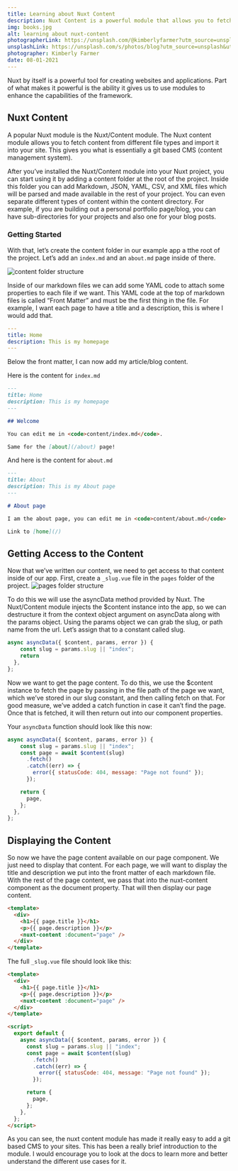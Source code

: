 ```yaml
---
title: Learning about Nuxt Content
description: Nuxt Content is a powerful module that allows you to fetch content from different file types and import it into your site. This gives you the ability to add a git based CMS (content management system) to your project.
img: books.jpg
alt: learning about nuxt-content
photographerLink: https://unsplash.com/@kimberlyfarmer?utm_source=unsplash&utm_medium=referral&utm_content=creditCopyText
unsplashLink: https://unsplash.com/s/photos/blog?utm_source=unsplash&utm_medium=referral&utm_content=creditCopyText
photographer: Kimberly Farmer
date: 08-01-2021
---
```


Nuxt by itself is a powerful tool for creating websites and applications. Part of what makes it powerful is the ability it gives us to use modules to enhance the capabilities of the framework.

## Nuxt Content

A popular Nuxt module is the Nuxt/Content module. The Nuxt content module allows you to fetch content from different file types and import it into your site. This gives you what is essentially a git based CMS (content management system).

After you’ve installed the Nuxt/Content module into your Nuxt project, you can start using it by adding a content folder at the root of the project. Inside this folder you can add Markdown, JSON, YAML, CSV, and XML files which will be parsed and made available in the rest of your project. You can even separate different types of content within the content directory. For example, if you are building out a personal portfolio page/blog, you can have sub-directories for your projects and also one for your blog posts.

### Getting Started

With that, let’s create the content folder in our example app a tthe root of the project. Let’s add an `index.md` and an `about.md` page inside of there.

![content folder structure](/nuxt-content-blog/content-folder.png)

Inside of our markdown files we can add some YAML code to attach some properties to each file if we want. This YAML code at the top of markdown files is called “Front Matter” and must be the first thing in the file. For example, I want each page to have a title and a description, this is where I would add that.

```yml
---
title: Home
description: This is my homepage
---
```

Below the front matter, I can now add my article/blog content.

Here is the content for `index.md`

```md
---
title: Home
description: This is my homepage
---

## Welcome

You can edit me in <code>content/index.md</code>.

Same for the [about](/about) page!
```

And here is the content for `about.md`

```md
---
title: About
description: This is my About page
---

# About page

I am the about page, you can edit me in <code>content/about.md</code>

Link to [home](/)
```

## Getting Access to the Content

Now that we’ve written our content, we need to get access to that content inside of our app. First, create a `_slug.vue` file in the `pages` folder of the project.
![pages folder structure](/nuxt-content-blog/slug-file.png)

To do this we will use the asyncData method provided by Nuxt. The Nuxt/Content module injects the $content instance into the app, so we can destructure it from the context object argument on asyncData along with the params object. Using the params object we can grab the slug, or path name from the url. Let’s assign that to a constant called slug.

```js
async asyncData({ $content, params, error }) {
    const slug = params.slug || "index";
    return
  },
};
```

Now we want to get the page content. To do this, we use the $content instance to fetch the page by passing in the file path of the page we want, which we’ve stored in our slug constant, and then calling fetch on that. For good measure, we’ve added a catch function in case it can’t find the page. Once that is fetched, it will then return out into our component properties.

Your `asyncData` function should look like this now:

```js
async asyncData({ $content, params, error }) {
    const slug = params.slug || "index";
    const page = await $content(slug)
      .fetch()
      .catch((err) => {
        error({ statusCode: 404, message: "Page not found" });
      });

    return {
      page,
    };
  },
};
```

## Displaying the Content

So now we have the page content available on our page component. We just need to display that content. For each page, we will want to display the title and description we put into the front matter of each markdown file. With the rest of the page content, we pass that into the nuxt-content component as the document property. That will then display our page content.

```html
<template>
  <div>
    <h1>{{ page.title }}</h1>
    <p>{{ page.description }}</p>
    <nuxt-content :document="page" />
  </div>
</template>
```

The full `_slug.vue` file should look like this:

```html
<template>
  <div>
    <h1>{{ page.title }}</h1>
    <p>{{ page.description }}</p>
    <nuxt-content :document="page" />
  </div>
</template>

<script>
  export default {
    async asyncData({ $content, params, error }) {
      const slug = params.slug || "index";
      const page = await $content(slug)
        .fetch()
        .catch((err) => {
          error({ statusCode: 404, message: "Page not found" });
        });

      return {
        page,
      };
    },
  };
</script>
```

As you can see, the nuxt content module has made it really easy to add a git based CMS to your sites. This has been a really brief introduction to the module. I would encourage you to look at the docs to learn more and better understand the different use cases for it.
